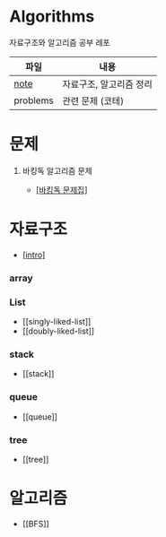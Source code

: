 ﻿# Algorithms
자료구조와 알고리즘 공부 레포


|  파일 | 내용 |
|--|--|
| [note](./note/data) | 자료구조, 알고리즘 정리 |
|problems|관련 문제 (코테) |
# 문제
1. 바킹독 알고리즘 문제 

	- [[바킹독 문제집]](https://github.com/encrypted-def/basic-algo-lecture/blob/master/workbook.md)
# 자료구조
- [[intro]](https://github.com/alsrb9936/algorithms/blob/main/note/data/intro.md)

### array

### List
- [[singly-liked-list]]
- [[doubly-liked-list]]
### stack
- [[stack]]
### queue
- [[queue]]
### tree
- [[tree]]

# 알고리즘
- [[BFS]]